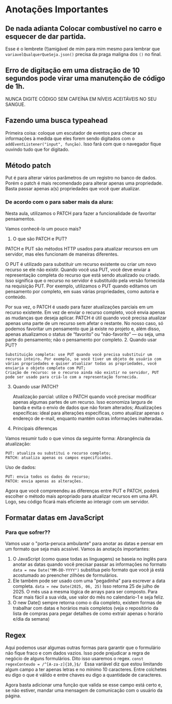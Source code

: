 # Anotações Importantes

## De nada adianta Colocar combustível no carro e esquecer de dar partida.

Esse é o lembrete (!)amigável de mim para mim mesmo para lembrar que `variavelQualquerQueSeja.json()` precisa da praga maligna dos `()` no final.

## Erro de digitação em uma distração de 10 segundos pode virar uma manutenção de código de 1h.

NUNCA DIGITE CÓDIGO SEM CAFEÍNA EM NÍVEIS ACEITÁVEIS NO SEU SANGUE.

## Fazendo uma busca typeahead

Primeira coisa: coloque um escutador de eventos para checar as informações à medida que eles forem sendo digitados com o `addEventListener("input", função)`.
Isso fará com que o navegador fique ouvindo tudo que for digitado.

## Método patch

Put é para alterar vários parâmetros de um registro no banco de dados. Porém o patch é mais recomendado para alterar apenas uma propriedade. Basta passar apenas a(s) propriedades que você quer atualizar.

### De acordo com o para saber mais da alura:

Nesta aula, utilizamos o PATCH para fazer a funcionalidade de favoritar pensamentos.

Vamos conhecê-lo um pouco mais?

1. O que são PATCH e PUT?

PATCH e PUT são métodos HTTP usados para atualizar recursos em um servidor, mas eles funcionam de maneiras diferentes.

O PUT é utilizado para substituir um recurso existente ou criar um novo recurso se ele não existir. Quando você usa PUT, você deve enviar a representação completa do recurso que está sendo atualizado ou criado. Isso significa que o recurso no servidor é substituído pela versão fornecida na requisição PUT. Por exemplo, utilizamos o PUT quando editamos um pensamento por completo, em suas várias propriedades, como autoria e conteúdo.

Por sua vez, o PATCH é usado para fazer atualizações parciais em um recurso existente. Em vez de enviar o recurso completo, você envia apenas as mudanças que deseja aplicar. PATCH é útil quando você precisa atualizar apenas uma parte de um recurso sem afetar o restante. No nosso caso, só podemos favoritar um pensamento que já existe no projeto e, além disso, apenas atualizamos o status de “favorito” ou “não-favorito” — ou seja, uma parte do pensamento; não o pensamento por completo. 2. Quando usar PUT?

    Substituição completa: use PUT quando você precisa substituir um recurso inteiro. Por exemplo, se você tiver um objeto de usuário com várias propriedades e quiser atualizar todas as propriedades, você enviaria o objeto completo com PUT;
    Criação de recurso: se o recurso ainda não existir no servidor, PUT pode ser usado para criá-lo com a representação fornecida.

3. Quando usar PATCH?

   Atualização parcial: utilize o PATCH quando você precisar modificar apenas algumas partes de um recurso. Isso economiza largura de banda e evita o envio de dados que não foram alterados;
   Atualizações específicas: ideal para alterações específicas, como atualizar apenas o endereço de e-mail, enquanto mantém outras informações inalteradas.

4. Principais diferenças

Vamos resumir tudo o que vimos da seguinte forma:
Abrangência da atualização:

    PUT: atualiza ou substitui o recurso completo;
    PATCH: atualiza apenas os campos especificados.

Uso de dados:

    PUT: envia todos os dados do recurso;
    PATCH: envia apenas as alterações.

Agora que você compreendeu as diferenças entre PUT e PATCH, poderá escolher o método mais apropriado para atualizar recursos em uma API. Logo, seu código ficará mais eficiente ao interagir com um servidor.

## Formatar datas em JavaScript

### Para que sofrer??

Vamos usar o "porta-peruca ambulante" para anotar as datas e pensar em um formato que seja mais acssível. Vamos às anotaçõs importantes:

1. O JavaScript (como quase todas as linguagens) se baseia no inglês para anotar as datas quando você precisar passar as informações no formato `data = new Date("MM-DD-YYYY")` substitua pelo formato que você já está acostumado ao preencher zilhões de formulários.
2. Ele também pode ser usado com uma "pegadinha" para escrever a data completa. `data = new Date(2025, 06, 25)` Isso retorna 25 de julho de 2025. O mês usa a mesma lógica de arrays para ser composto. Para ficar mais fácil a sua vida, use valor do mês no calendario-1 e seja feliz.
3. O new Date() sempre retorna como o dia completo, existem formas de trabalhar com datas e horários mais completos (veja o repositório da lista de compras para pegar detalhes de como extrair apenas o horário e/dia da semana)

## Regex

Aqui podemos usar algumas outras formas para garantir que o formulário não fique fraco e com dados vazios. Isso pode prejudicar a regra de negócio de alguns formulários. Dito isso usaremos o regex.
`const regexConteudo = /^[A-za-z]{10,}$/ `
Essa variável diz que estou limitando algum campo a ter apenas letras e no mínimo 10 caracteres. Entre colchetes eu digo o que é válido e entre chaves eu digo a quantidade de caracteres.

Agora basta adicionar uma função que valida se esse campo está certo e, se não estiver, mandar uma mensagem de comunicação com o usuário da página.
